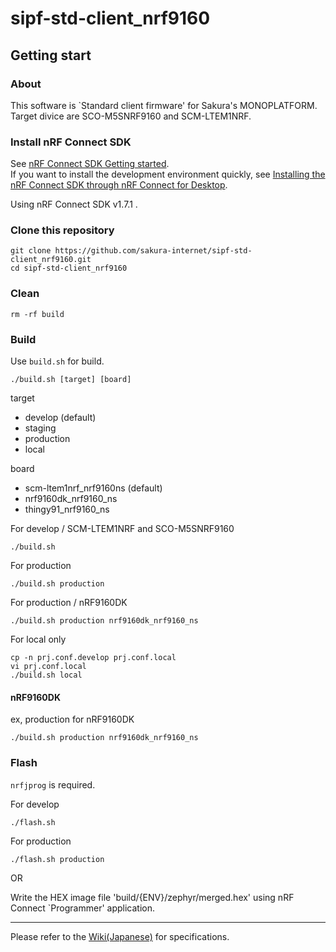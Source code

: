 # sipf-std-client_nrf9160

## Getting start

### About

This software is `Standard client firmware' for Sakura's MONOPLATFORM.  
Target divice are SCO-M5SNRF9160 and SCM-LTEM1NRF.

### Install nRF Connect SDK

See [nRF Connect SDK Getting started](https://developer.nordicsemi.com/nRF_Connect_SDK/doc/latest/nrf/getting_started.html).  
If you want to install the development environment quickly, see [Installing the nRF Connect SDK through nRF Connect for Desktop](https://developer.nordicsemi.com/nRF_Connect_SDK/doc/latest/nrf/gs_assistant.html#gs-assistant).

Using nRF Connect SDK v1.7.1 .

### Clone this repository

```
git clone https://github.com/sakura-internet/sipf-std-client_nrf9160.git
cd sipf-std-client_nrf9160
```

### Clean

```
rm -rf build
```

### Build

Use `build.sh` for build.

```
./build.sh [target] [board]
```

target

- develop (default)
- staging
- production
- local

board

- scm-ltem1nrf_nrf9160ns (default)
- nrf9160dk_nrf9160_ns
- thingy91_nrf9160_ns

For develop / SCM-LTEM1NRF and SCO-M5SNRF9160
```
./build.sh
```

For production
```
./build.sh production
```

For production / nRF9160DK
```
./build.sh production nrf9160dk_nrf9160_ns
```

For local only
```
cp -n prj.conf.develop prj.conf.local
vi prj.conf.local
./build.sh local
```

#### nRF9160DK


ex, production for nRF9160DK
```
./build.sh production nrf9160dk_nrf9160_ns
```

### Flash

`nrfjprog` is required.

For develop
```
./flash.sh
```

For production
```
./flash.sh production
```

OR

Write the HEX image file 'build/{ENV}/zephyr/merged.hex' using nRF Connect `Programmer' application.

---
Please refer to the [Wiki(Japanese)](https://github.com/sakura-internet/sipf-std-client_nrf9160/wiki) for specifications.
